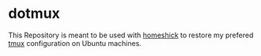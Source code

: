 # dotmux

This Repository is meant to be used with [homeshick](https://github.com/andsens/homeshick) to restore my prefered [tmux](https://github.com/tmux/tmux) configuration on Ubuntu machines.
